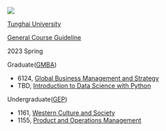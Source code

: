 ![](https://briankimstudio.github.io/innovationlab/images/profile.png)

[Tunghai University](https://eng.thu.edu.tw/)

[General Course Guideline](guideline.md)

2023 Spring

Graduate([GMBA](http://gmba.thu.edu.tw/))

- 6124, [Global Business Management and Strategy](/courses/gb.md)
- TBD, [Introduction to Data Science with Python](/courses/intro_data_science.md)

Undergraduate([GEP](https://mana.thu.edu.tw/web/page/page.php?scid=87&sid=76))

- 1161, [Western Culture and Society](/courses/wcs.md)
- 1155, [Product and Operations Management](/courses/om.md)
